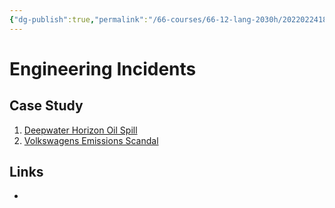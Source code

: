 ```yaml
---
{"dg-publish":true,"permalink":"/66-courses/66-12-lang-2030h/20220224185016-engineering-incidents/","dgHomeLink":true,"dgPassFrontmatter":false}
---
```



# Engineering Incidents

## Case Study

1. [Deepwater Horizon Oil Spill](20220224160126%20Deepwater%20Horizon%20Oil%20Spill.md)
2. [Volkswagens Emissions Scandal](20220222183455%20Volkswagens%20Emissions%20Scandal.md)

## Links

-
